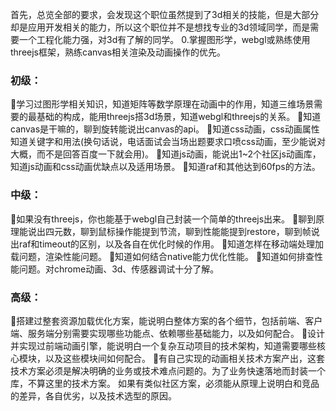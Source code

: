 首先，总览全部的要求，会发现这个职位虽然提到了3d相关的技能，但是大部分却是应用开发相关的能力，所以这个职位并不是想找专业的3d领域同学，而是需要一个工程化能力强，对3d有了解的同学。
0.掌握图形学，webgl或熟练使用threejs框架，熟练canvas相关渲染及动画操作的优先。 

### 初级：
学习过图形学相关知识，知道矩阵等数学原理在动画中的作用，知道三维场景需要的最基础的构成，能用threejs搭3d场景，知道webgl和threejs的关系。
知道canvas是干嘛的，聊到旋转能说出canvas的api。
知道css动画，css动画属性知道关键字和用法(换句话说，电话面试会当场出题要求口喷css动画，至少能说对大概，而不是回答百度一下就会用)。
知道js动画，能说出1~2个社区js动画库，知道js动画和css动画优缺点以及适用场景。
知道raf和其他达到60fps的方法。

### 中级：
如果没有threejs，你也能基于webgl自己封装一个简单的threejs出来。
聊到原理能说出四元数，聊到鼠标操作能提到节流，聊到性能能提到restore，聊到帧说出raf和timeout的区别，以及各自在优化时候的作用。
知道怎样在移动端处理加载问题，渲染性能问题。
知道如何结合native能力优化性能。
知道如何排查性能问题。对chrome动画、3d、传感器调试十分了解。

### 高级：
搭建过整套资源加载优化方案，能说明白整体方案的各个细节，包括前端、客户端、服务端分别需要实现哪些功能点、依赖哪些基础能力，以及如何配合。
设计并实现过前端动画引擎，能说明白一个复杂互动项目的技术架构，知道需要哪些核心模块，以及这些模块间如何配合。
有自己实现的动画相关技术方案产出，这套技术方案必须是解决明确的业务或技术难点问题的。为了业务快速落地而封装一个库，不算这里的技术方案。
 如果有类似社区方案，必须能从原理上说明白和竞品的差异，各自优劣，以及技术选型的原因。
